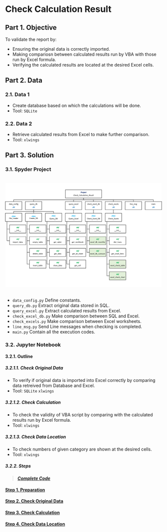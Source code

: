 # Check Calculation Result

## Part 1. Objective
To validate the report by:
- Ensuring the original data is correctly imported.
- Making compariosn between calculated results run by VBA with those run by Excel formula.
- Verifying the calculated results are located at the desired Excel cells.

## Part 2. Data
### 2.1. Data 1
- Create database based on which the calculations will be done.
- Tool: ```SQLite```  

### 2.2. Data 2
- Retrieve calculated results from Excel to make further comparison. 
- Tool: ```xlwings```

## Part 3. Solution
### 3.1. Spyder Project
<br>
<div align=center><img src="https://github.com/lclh813/Check_Calculation_Result/blob/master/0_Pic/P_0_Project_Structure.png"/></div>
<br>

- ```data_config.py``` Define constants.
- ```query_db.py``` Extract original data stored in SQL.
- ```query_excel.py``` Extract calculated results from Excel.
- ```check_excel_db.py``` Make comparison between SQL and Excel.
- ```check_excels.py``` Make comparison between Excel worksheets.
- ```line_msg.py``` Send Line messages when checking is completed.
- ```main.py``` Contain all the execution codes.

### 3.2. Jupyter Notebook
#### 3.2.1. Outline
##### 3.2.1.1. Check Original Data
- To verify if original data is imported into Excel correctly by comparing data retreived from Database and Excel.
- Tool: ```SQLite```  ```xlwings```

##### 3.2.1.2. Check Calculation
- To check the validity of VBA script by comparing with the calculated results run by Excel formula.
- Tool: ```xlwings```

##### 3.2.1.3. Check Data Location 
- To check numbers of given category are shown at the desired cells.
- Tool: ```xlwings```

##### 3.2.2. Steps
> [***Complete Code***](https://nbviewer.jupyter.org/github/lclh813/Check_Calculation_Result/blob/master/2_Jupyter_Notebook/5_CompleteCode.ipynb) 

#### [Step 1. Preparation](https://nbviewer.jupyter.org/github/lclh813/Check_Calculation_Result/blob/master/2_Jupyter_Notebook/1_Preparation.ipynb) 

#### [Step 2. Check Original Data](https://nbviewer.jupyter.org/github/lclh813/Check_Calculation_Result/blob/master/2_Jupyter_Notebook/2_CheckOriginalData.ipynb) 

#### [Step 3. Check Calculation](https://nbviewer.jupyter.org/github/lclh813/Check_Calculation_Result/blob/master/2_Jupyter_Notebook/3_CheckCalculation.ipynb)

#### [Step 4. Check Data Location](https://nbviewer.jupyter.org/github/lclh813/Check_Calculation_Result/blob/master/2_Jupyter_Notebook/4_CheckDataLocation.ipynb)

